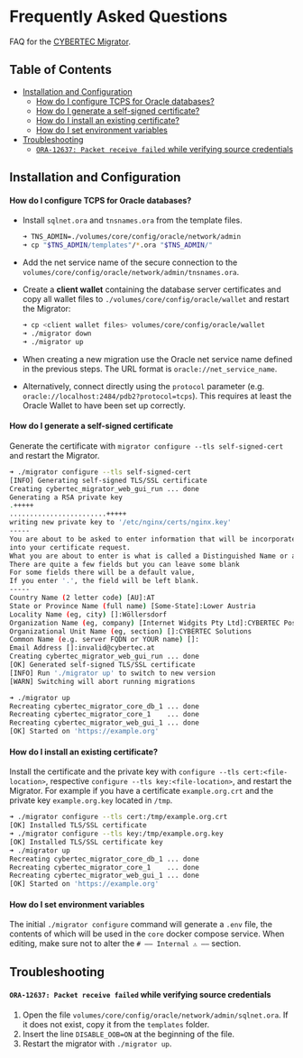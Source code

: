 # Frequently Asked Questions

FAQ for the [CYBERTEC Migrator](../README.md).

## Table of Contents

- [Installation and Configuration](#installation-and-configuration)
  - [How do I configure TCPS for Oracle databases?](#how-do-i-configure-tcps-for-oracle-databases)
  - [How do I generate a self-signed certificate?](#how-do-i-generate-a-self-signed-certificate)
  - [How do I install an existing certificate?](#how-do-i-install-an-existing-certificate)
  - [How do I set environment variables](#how-do-i-set-environment-variables)
- [Troubleshooting](#troubleshooting)
  - [`ORA-12637: Packet receive failed` while verifying source credentials](#ora-12637-packet-receive-failed-while-verifying-source-credentials)

## Installation and Configuration

#### How do I configure TCPS for Oracle databases?

- Install `sqlnet.ora` and `tnsnames.ora` from the template files.
  ```sh
  ➜ TNS_ADMIN=./volumes/core/config/oracle/network/admin
  ➜ cp "$TNS_ADMIN/templates"/*.ora "$TNS_ADMIN/"
  ```
- Add the net service name of the secure connection to the `volumes/core/config/oracle/network/admin/tnsnames.ora`.
- Create a **client wallet** containing the database server certificates and copy all wallet files to `./volumes/core/config/oracle/wallet` and restart the Migrator:
  ```sh
  ➜ cp <client wallet files> volumes/core/config/oracle/wallet
  ➜ ./migrator down
  ➜ ./migrator up
  ```
- When creating a new migration use the Oracle net service name defined in the previous steps. The URL format is `oracle://net_service_name`.

- Alternatively, connect directly using the `protocol` parameter (e.g. `oracle://localhost:2484/pdb2?protocol=tcps`).
  This requires at least the Oracle Wallet to have been set up correctly.

#### How do I generate a self-signed certificate

Generate the certificate with `migrator configure --tls self-signed-cert` and restart the Migrator.

```sh
➜ ./migrator configure --tls self-signed-cert
[INFO] Generating self-signed TLS/SSL certificate
Creating cybertec_migrator_web_gui_run ... done
Generating a RSA private key
.+++++
........................+++++
writing new private key to '/etc/nginx/certs/nginx.key'
-----
You are about to be asked to enter information that will be incorporated
into your certificate request.
What you are about to enter is what is called a Distinguished Name or a DN.
There are quite a few fields but you can leave some blank
For some fields there will be a default value,
If you enter '.', the field will be left blank.
-----
Country Name (2 letter code) [AU]:AT
State or Province Name (full name) [Some-State]:Lower Austria
Locality Name (eg, city) []:Wöllersdorf
Organization Name (eg, company) [Internet Widgits Pty Ltd]:CYBERTEC PostgreSQL International GmbH
Organizational Unit Name (eg, section) []:CYBERTEC Solutions
Common Name (e.g. server FQDN or YOUR name) []:
Email Address []:invalid@cybertec.at
Creating cybertec_migrator_web_gui_run ... done
[OK] Generated self-signed TLS/SSL certificate
[INFO] Run './migrator up' to switch to new version
[WARN] Switching will abort running migrations

➜ ./migrator up
Recreating cybertec_migrator_core_db_1 ... done
Recreating cybertec_migrator_core_1    ... done
Recreating cybertec_migrator_web_gui_1 ... done
[OK] Started on 'https://example.org'
```

#### How do I install an existing certificate?

Install the certificate and the private key with `configure --tls cert:<file-location>`, respective `configure --tls key:<file-location>`, and restart the Migrator.
For example if you have a certificate `example.org.crt` and the private key `example.org.key` located in `/tmp`.

```sh
➜ ./migrator configure --tls cert:/tmp/example.org.crt
[OK] Installed TLS/SSL certificate
➜ ./migrator configure --tls key:/tmp/example.org.key
[OK] Installed TLS/SSL certificate key
➜ ./migrator up
Recreating cybertec_migrator_core_db_1 ... done
Recreating cybertec_migrator_core_1    ... done
Recreating cybertec_migrator_web_gui_1 ... done
[OK] Started on 'https://example.org'
```

#### How do I set environment variables

The initial `./migrator configure` command will generate a `.env` file, the contents of which will be used in the `core` docker compose service.
When editing, make sure not to alter the `# —— Internal ⚠ ——` section.

## Troubleshooting

#### `ORA-12637: Packet receive failed` while verifying source credentials

1. Open the file `volumes/core/config/oracle/network/admin/sqlnet.ora`. If it does not exist, copy it from the `templates` folder.
2. Insert the line `DISABLE_OOB=ON` at the beginning of the file.
3. Restart the migrator with `./migrator up`.
